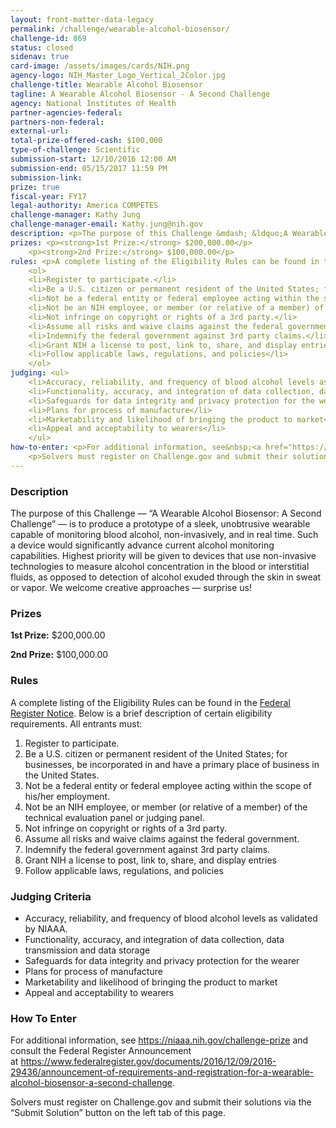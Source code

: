 ```yaml
---
layout: front-matter-data-legacy
permalink: /challenge/wearable-alcohol-biosensor/ 
challenge-id: 869
status: closed
sidenav: true
card-image: /assets/images/cards/NIH.png
agency-logo: NIH_Master_Logo_Vertical_2Color.jpg
challenge-title: Wearable Alcohol Biosensor
tagline: A Wearable Alcohol Biosensor - A Second Challenge
agency: National Institutes of Health
partner-agencies-federal: 
partners-non-federal: 
external-url:
total-prize-offered-cash: $100,000
type-of-challenge: Scientific
submission-start: 12/10/2016 12:00 AM
submission-end: 05/15/2017 11:59 PM
submission-link: 
prize: true
fiscal-year: FY17
legal-authority: America COMPETES
challenge-manager: Kathy Jung
challenge-manager-email: Kathy.jung@nih.gov
description: <p>The purpose of this Challenge &mdash; &ldquo;A Wearable Alcohol Biosensor:&nbsp; A Second Challenge&rdquo; &mdash; is to produce a prototype of a sleek, unobtrusive wearable capable of monitoring blood alcohol, non-invasively, and in real time. Such a device would significantly advance current alcohol monitoring capabilities. Highest priority will be given to devices that use non-invasive technologies to measure alcohol concentration in the blood or interstitial fluids, as opposed to detection of alcohol exuded through the skin in sweat or vapor. We welcome creative approaches &mdash; surprise us!</p>
prizes: <p><strong>1st Prize:</strong> $200,000.00</p>
    <p><strong>2nd Prize:</strong> $100,000.00</p>
rules: <p>A complete listing of the Eligibility Rules can be found in the&nbsp;<a href="https://web.archive.org/web/20170731181401/https://www.federalregister.gov/documents/2016/12/09/2016-29436/announcement-of-requirements-and-registration-for-a-wearable-alcohol-biosensor-a-second-challenge" target="_blank" rel="noopener noreferrer">Federal Register Notice</a>.&nbsp;Below is a brief description of certain eligibility requirements. All entrants must:</p>
    <ol>
    <li>Register to participate.</li>
    <li>Be a U.S. citizen or permanent resident of the United States; for businesses, be incorporated in and have a primary place of business in the United States.</li>
    <li>Not be a federal entity or federal employee acting within the scope of his/her employment.</li>
    <li>Not be an NIH employee, or member (or relative of a member) of the technical evaluation panel or judging panel.</li>
    <li>Not infringe on copyright or rights of a 3rd party.</li>
    <li>Assume all risks and waive claims against the federal government.</li>
    <li>Indemnify the federal government against 3rd party claims.</li>
    <li>Grant NIH a license to post, link to, share, and display entries</li>
    <li>Follow applicable laws, regulations, and policies</li>
    </ol>
judging: <ul>
    <li>Accuracy, reliability, and frequency of blood alcohol levels as validated by NIAAA.</li>
    <li>Functionality, accuracy, and integration of data collection, data transmission and data storage</li>
    <li>Safeguards for data integrity and privacy protection for the wearer</li>
    <li>Plans for process of manufacture</li>
    <li>Marketability and likelihood of bringing the product to market</li>
    <li>Appeal and acceptability to wearers</li>
    </ul>
how-to-enter: <p>For additional information, see&nbsp;<a href="https://web.archive.org/web/20170731181401/https://niaaa.nih.gov/challenge-prize">https://niaaa.nih.gov/challenge-prize</a>&nbsp;and consult the&nbsp;Federal Register&nbsp;Announcement at&nbsp;<a href="https://web.archive.org/web/20170731181401/https://www.federalregister.gov/documents/2016/12/09/2016-29436/announcement-of-requirements-and-registration-for-a-wearable-alcohol-biosensor-a-second-challenge">https://www.federalregister.gov/documents/2016/12/09/2016-29436/announcement-of-requirements-and-registration-for-a-wearable-alcohol-biosensor-a-second-challenge</a>.</p>
    <p>Solvers must register on Challenge.gov and submit their solutions&nbsp;via the &ldquo;Submit Solution&rdquo; button on the left tab of this&nbsp;page.</p>
---
```


<!-- Description start -->
### Description


<p>The purpose of this Challenge &mdash; &ldquo;A Wearable Alcohol Biosensor: A Second Challenge&rdquo; &mdash; is to produce a prototype of a sleek, unobtrusive wearable capable of monitoring blood alcohol, non-invasively, and in real time. Such a device would significantly advance current alcohol monitoring capabilities. Highest priority will be given to devices that use non-invasive technologies to measure alcohol concentration in the blood or interstitial fluids, as opposed to detection of alcohol exuded through the skin in sweat or vapor. We welcome creative approaches &mdash; surprise us!</p>

<!-- Prizes start -->
### Prizes


<p><strong>1st Prize:</strong> $200,000.00</p>
<p><strong>2nd Prize:</strong> $100,000.00</p>

<!-- Rules start -->
### Rules 


<p>A complete listing of the Eligibility Rules can be found in the&nbsp;<a href="https://web.archive.org/web/20170731181401/https://www.federalregister.gov/documents/2016/12/09/2016-29436/announcement-of-requirements-and-registration-for-a-wearable-alcohol-biosensor-a-second-challenge" target="_blank" rel="noopener noreferrer">Federal Register Notice</a>.&nbsp;Below is a brief description of certain eligibility requirements. All entrants must:</p>
<ol>
<li>Register to participate.</li>
<li>Be a U.S. citizen or permanent resident of the United States; for businesses, be incorporated in and have a primary place of business in the United States.</li>
<li>Not be a federal entity or federal employee acting within the scope of his/her employment.</li>
<li>Not be an NIH employee, or member (or relative of a member) of the technical evaluation panel or judging panel.</li>
<li>Not infringe on copyright or rights of a 3rd party.</li>
<li>Assume all risks and waive claims against the federal government.</li>
<li>Indemnify the federal government against 3rd party claims.</li>
<li>Grant NIH a license to post, link to, share, and display entries</li>
<li>Follow applicable laws, regulations, and policies</li>
</ol>

<!-- Judging start -->
### Judging Criteria


<ul>
<li>Accuracy, reliability, and frequency of blood alcohol levels as validated by NIAAA.</li>
<li>Functionality, accuracy, and integration of data collection, data transmission and data storage</li>
<li>Safeguards for data integrity and privacy protection for the wearer</li>
<li>Plans for process of manufacture</li>
<li>Marketability and likelihood of bringing the product to market</li>
<li>Appeal and acceptability to wearers</li>
</ul>

<!--  How To Enter start -->
### How To Enter


<p>For additional information, see&nbsp;<a href="https://web.archive.org/web/20170731181401/https://niaaa.nih.gov/challenge-prize">https://niaaa.nih.gov/challenge-prize</a>&nbsp;and consult the&nbsp;Federal Register&nbsp;Announcement at&nbsp;<a href="https://web.archive.org/web/20170731181401/https://www.federalregister.gov/documents/2016/12/09/2016-29436/announcement-of-requirements-and-registration-for-a-wearable-alcohol-biosensor-a-second-challenge">https://www.federalregister.gov/documents/2016/12/09/2016-29436/announcement-of-requirements-and-registration-for-a-wearable-alcohol-biosensor-a-second-challenge</a>.</p>
<p>Solvers must register on Challenge.gov and submit their solutions&nbsp;via the &ldquo;Submit Solution&rdquo; button on the left tab of this&nbsp;page.</p>
